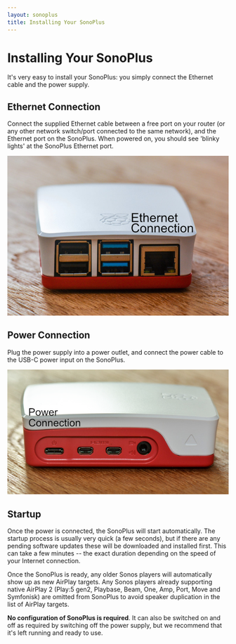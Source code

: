 ```yaml
---
layout: sonoplus
title: Installing Your SonoPlus
---
```


# Installing Your SonoPlus

It's very easy to install your SonoPlus: you simply connect the Ethernet cable and the power supply.

## Ethernet Connection

Connect the supplied Ethernet cable between a free port on your router (or any other network switch/port connected to the same network), and the Ethernet port on the SonoPlus. When powered on, you should see 'blinky lights' at the SonoPlus Ethernet port.

![SonoPlus Ethernet](/images/20190831-DSC_8915-PClr-Ethernet.png)

## Power Connection

Plug the power supply into a power outlet, and connect the power cable to the USB-C power input on the SonoPlus.

![SonoPlus Power](/images/20190831-DSC_8911-PClr-Power.png)

## Startup

Once the power is connected, the SonoPlus will start automatically. The startup process is usually very quick (a few seconds), but if there are any pending software updates these will be downloaded and installed first. This can take a few minutes -- the exact duration depending on the speed of your Internet connection.

Once the SonoPlus is ready, any older Sonos players will automatically show up as new AirPlay targets. Any Sonos players already supporting native AirPlay 2 (Play:5 gen2, Playbase, Beam, One, Amp, Port, Move and Symfonisk) are omitted from SonoPlus to avoid speaker duplication in the list of AirPlay targets.

**No configuration of SonoPlus is required**. It can also be switched on and off as required by switching off the power supply, but we recommend that it's left running and ready to use.